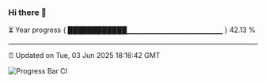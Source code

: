 ### Hi there 👋

⏳ Year progress { ████████████▁▁▁▁▁▁▁▁▁▁▁▁▁▁▁▁▁▁ } 42.13 %

---

⏰ Updated on Tue, 03 Jun 2025 18:16:42 GMT

![Progress Bar CI](https://github.com/Shyam-Makwana/GitHub-Actions-Demo/workflows/Progress%20Bar%20CI/badge.svg)
